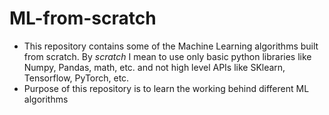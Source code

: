 # ML-from-scratch

- This repository contains some of the Machine Learning algorithms built from scratch. By *scratch* I mean to use only basic python libraries like Numpy, Pandas, math, etc. and not high level APIs like SKlearn, Tensorflow, PyTorch, etc.
- Purpose of this repository is to learn the working behind different ML algorithms
